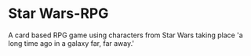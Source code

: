 # Star Wars-RPG

A card based RPG game using characters from Star Wars taking place 'a long time ago in a galaxy far, far away.'
